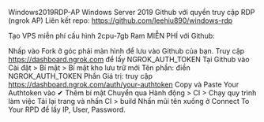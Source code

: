Windows2019RDP-AP
Windows Server 2019 Github với quyền truy cập RDP (ngrok AP) Liên kết repo: https://github.com/leehiu890/windows-rdp

Tạo VPS miễn phí cấu hình 2cpu-7gb Ram MIỄN PHÍ với Github:

Nhấp vào Fork ở góc phải màn hình để lưu vào Github của bạn.
Truy cập https://dashboard.ngrok.com để lấy NGROK_AUTH_TOKEN
Tại Github vào Cài đặt > Bí mật > Bí mật kho lưu trữ mới
Tên phần: điền NGROK_AUTH_TOKEN
Phần Giá trị: truy cập https://dashboard.ngrok.com/auth/your-authtoken Copy và Paste Your Authtoken vào
✔ Thêm bí mật
Chuyển qua Hành động > CI > Chạy quy trình làm việc
Tải lại trang và nhấn CI > build
Nhấn mũi tên xuống ở Connect To Your RPD để lấy IP, User, Password.
